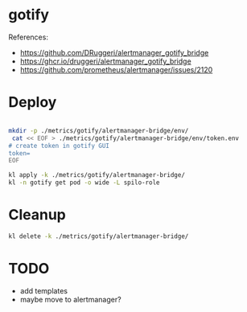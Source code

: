 
# gotify

References:
- https://github.com/DRuggeri/alertmanager_gotify_bridge
- https://ghcr.io/druggeri/alertmanager_gotify_bridge
- https://github.com/prometheus/alertmanager/issues/2120

# Deploy

```bash

mkdir -p ./metrics/gotify/alertmanager-bridge/env/
 cat << EOF > ./metrics/gotify/alertmanager-bridge/env/token.env
# create token in gotify GUI
token=
EOF

kl apply -k ./metrics/gotify/alertmanager-bridge/
kl -n gotify get pod -o wide -L spilo-role

```

# Cleanup

```bash
kl delete -k ./metrics/gotify/alertmanager-bridge/
```

# TODO

- add templates
- maybe move to alertmanager?
